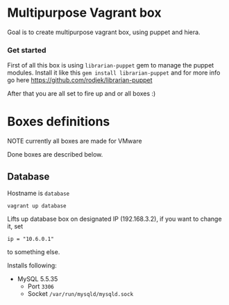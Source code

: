 # Multipurpose Vagrant box

Goal is to create multipurpose vagrant box, using puppet and hiera.

### Get started

First of all this box is using ```librarian-puppet``` gem to manage the puppet modules. Install it like this ```gem install librarian-puppet``` and for more info go here https://github.com/rodjek/librarian-puppet

After that you are all set to fire up and or all boxes :)

# Boxes definitions
NOTE currently all boxes are made for VMware 

Done boxes are described below.

## Database

Hostname is ```database```

```
vagrant up database
```

Lifts up database box on designated IP (192.168.3.2), if you want to change it, set 

	ip = "10.6.0.1"

to something else.

Installs following:
* MySQL 5.5.35
	* Port ```3306```
	* Socket ```/var/run/mysqld/mysqld.sock```

